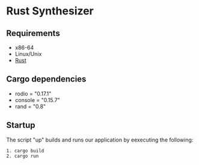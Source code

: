 # Rust Synthesizer


## Requirements

* x86-64
* Linux/Unix
* [Rust](https://www.rust-lang.org/tools/install)

## Cargo dependencies
* rodio = "0.17.1"
* console = "0.15.7"
* rand = "0.8"

## Startup

The script "up" builds and runs our application by eexecuting the following:
```
1. cargo build
2. cargo run
```
